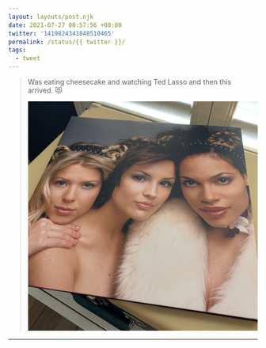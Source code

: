 ```yaml
---
layout: layouts/post.njk
date: 2021-07-27 00:57:56 +00:00
twitter: '1419824341848510465'
permalink: /status/{{ twitter }}/
tags: 
  - tweet
---
```


> Was eating cheesecake and watching Ted Lasso and then this arrived. 😻 
> 
> ![Josie and the Pussycats vinyl album](/img/1419824341848510465-E7Q6tk4VcAExZTQ.jpg)

---
